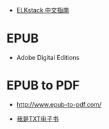 

- [ELKstack 中文指南](https://kibana.logstash.es/content/)

# EPUB
- Adobe Digital Editions

# EPUB to PDF
- http://www.epub-to-pdf.com/


- [我是TXT电子书](http://www.iamtxt.com/)
